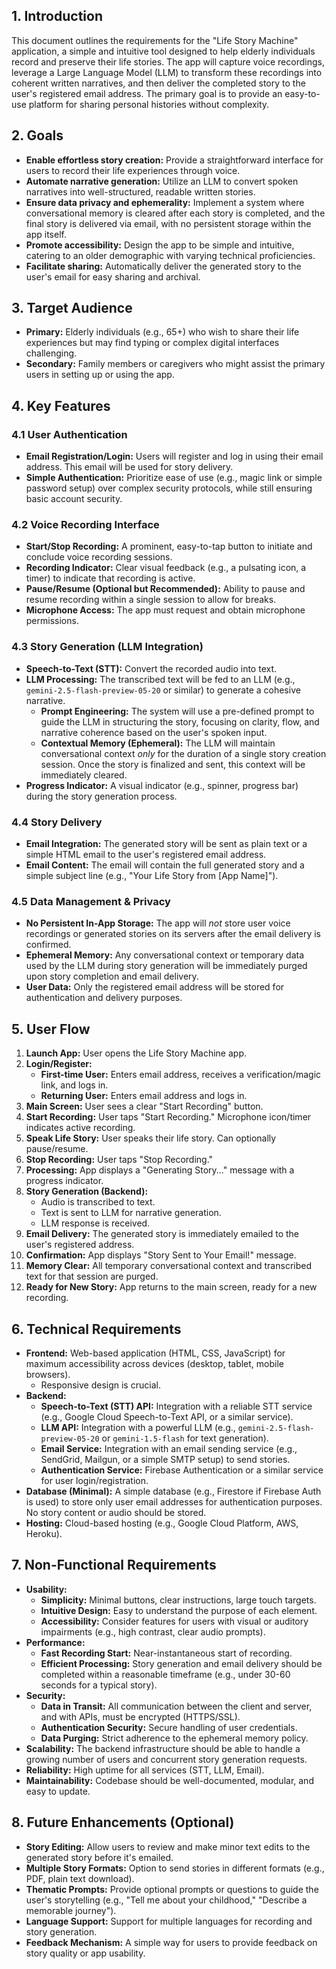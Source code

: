 ## 1. Introduction

This document outlines the requirements for the "Life Story Machine" application, a simple and intuitive tool designed to help elderly individuals record and preserve their life stories. The app will capture voice recordings, leverage a Large Language Model (LLM) to transform these recordings into coherent written narratives, and then deliver the completed story to the user's registered email address. The primary goal is to provide an easy-to-use platform for sharing personal histories without complexity.

## 2. Goals

- **Enable effortless story creation:** Provide a straightforward interface for users to record their life experiences through voice.
- **Automate narrative generation:** Utilize an LLM to convert spoken narratives into well-structured, readable written stories.
- **Ensure data privacy and ephemerality:** Implement a system where conversational memory is cleared after each story is completed, and the final story is delivered via email, with no persistent storage within the app itself.
- **Promote accessibility:** Design the app to be simple and intuitive, catering to an older demographic with varying technical proficiencies.
- **Facilitate sharing:** Automatically deliver the generated story to the user's email for easy sharing and archival.

## 3. Target Audience

- **Primary:** Elderly individuals (e.g., 65+) who wish to share their life experiences but may find typing or complex digital interfaces challenging.
- **Secondary:** Family members or caregivers who might assist the primary users in setting up or using the app.

## 4. Key Features

### 4.1 User Authentication

- **Email Registration/Login:** Users will register and log in using their email address. This email will be used for story delivery.
- **Simple Authentication:** Prioritize ease of use (e.g., magic link or simple password setup) over complex security protocols, while still ensuring basic account security.

### 4.2 Voice Recording Interface

- **Start/Stop Recording:** A prominent, easy-to-tap button to initiate and conclude voice recording sessions.
- **Recording Indicator:** Clear visual feedback (e.g., a pulsating icon, a timer) to indicate that recording is active.
- **Pause/Resume (Optional but Recommended):** Ability to pause and resume recording within a single session to allow for breaks.
- **Microphone Access:** The app must request and obtain microphone permissions.

### 4.3 Story Generation (LLM Integration)

- **Speech-to-Text (STT):** Convert the recorded audio into text.
- **LLM Processing:** The transcribed text will be fed to an LLM (e.g., `gemini-2.5-flash-preview-05-20` or similar) to generate a cohesive narrative.
    - **Prompt Engineering:** The system will use a pre-defined prompt to guide the LLM in structuring the story, focusing on clarity, flow, and narrative coherence based on the user's spoken input.
    - **Contextual Memory (Ephemeral):** The LLM will maintain conversational context *only* for the duration of a single story creation session. Once the story is finalized and sent, this context will be immediately cleared.
- **Progress Indicator:** A visual indicator (e.g., spinner, progress bar) during the story generation process.

### 4.4 Story Delivery

- **Email Integration:** The generated story will be sent as plain text or a simple HTML email to the user's registered email address.
- **Email Content:** The email will contain the full generated story and a simple subject line (e.g., "Your Life Story from [App Name]").

### 4.5 Data Management & Privacy

- **No Persistent In-App Storage:** The app will *not* store user voice recordings or generated stories on its servers after the email delivery is confirmed.
- **Ephemeral Memory:** Any conversational context or temporary data used by the LLM during story generation will be immediately purged upon story completion and email delivery.
- **User Data:** Only the registered email address will be stored for authentication and delivery purposes.

## 5. User Flow

1. **Launch App:** User opens the Life Story Machine app.
2. **Login/Register:**
    - **First-time User:** Enters email address, receives a verification/magic link, and logs in.
    - **Returning User:** Enters email address and logs in.
3. **Main Screen:** User sees a clear "Start Recording" button.
4. **Start Recording:** User taps "Start Recording." Microphone icon/timer indicates active recording.
5. **Speak Life Story:** User speaks their life story. Can optionally pause/resume.
6. **Stop Recording:** User taps "Stop Recording."
7. **Processing:** App displays a "Generating Story..." message with a progress indicator.
8. **Story Generation (Backend):**
    - Audio is transcribed to text.
    - Text is sent to LLM for narrative generation.
    - LLM response is received.
9. **Email Delivery:** The generated story is immediately emailed to the user's registered address.
10. **Confirmation:** App displays "Story Sent to Your Email!" message.
11. **Memory Clear:** All temporary conversational context and transcribed text for that session are purged.
12. **Ready for New Story:** App returns to the main screen, ready for a new recording.

## 6. Technical Requirements

- **Frontend:** Web-based application (HTML, CSS, JavaScript) for maximum accessibility across devices (desktop, tablet, mobile browsers).
    - Responsive design is crucial.
- **Backend:**
    - **Speech-to-Text (STT) API:** Integration with a reliable STT service (e.g., Google Cloud Speech-to-Text API, or a similar service).
    - **LLM API:** Integration with a powerful LLM (e.g., `gemini-2.5-flash-preview-05-20` or `gemini-1.5-flash` for text generation).
    - **Email Service:** Integration with an email sending service (e.g., SendGrid, Mailgun, or a simple SMTP setup) to send stories.
    - **Authentication Service:** Firebase Authentication or a similar service for user login/registration.
- **Database (Minimal):** A simple database (e.g., Firestore if Firebase Auth is used) to store only user email addresses for authentication purposes. No story content or audio should be stored.
- **Hosting:** Cloud-based hosting (e.g., Google Cloud Platform, AWS, Heroku).

## 7. Non-Functional Requirements

- **Usability:**
    - **Simplicity:** Minimal buttons, clear instructions, large touch targets.
    - **Intuitive Design:** Easy to understand the purpose of each element.
    - **Accessibility:** Consider features for users with visual or auditory impairments (e.g., high contrast, clear audio prompts).
- **Performance:**
    - **Fast Recording Start:** Near-instantaneous start of recording.
    - **Efficient Processing:** Story generation and email delivery should be completed within a reasonable timeframe (e.g., under 30-60 seconds for a typical story).
- **Security:**
    - **Data in Transit:** All communication between the client and server, and with APIs, must be encrypted (HTTPS/SSL).
    - **Authentication Security:** Secure handling of user credentials.
    - **Data Purging:** Strict adherence to the ephemeral memory policy.
- **Scalability:** The backend infrastructure should be able to handle a growing number of users and concurrent story generation requests.
- **Reliability:** High uptime for all services (STT, LLM, Email).
- **Maintainability:** Codebase should be well-documented, modular, and easy to update.

## 8. Future Enhancements (Optional)

- **Story Editing:** Allow users to review and make minor text edits to the generated story before it's emailed.
- **Multiple Story Formats:** Option to send stories in different formats (e.g., PDF, plain text download).
- **Thematic Prompts:** Provide optional prompts or questions to guide the user's storytelling (e.g., "Tell me about your childhood," "Describe a memorable journey").
- **Language Support:** Support for multiple languages for recording and story generation.
- **Feedback Mechanism:** A simple way for users to provide feedback on story quality or app usability.